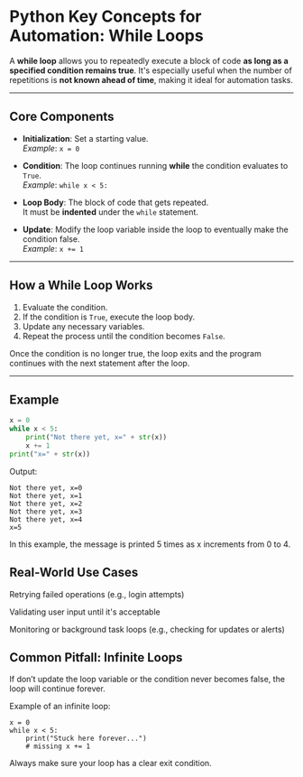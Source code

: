 # Python Key Concepts for Automation: While Loops

A **while loop** allows you to repeatedly execute a block of code **as long as a specified condition remains true**. It's especially useful when the number of repetitions is **not known ahead of time**, making it ideal for automation tasks.

---

## Core Components

- **Initialization**: Set a starting value.  
  _Example_: `x = 0`

- **Condition**: The loop continues running **while** the condition evaluates to `True`.  
  _Example_: `while x < 5:`

- **Loop Body**: The block of code that gets repeated.  
  It must be **indented** under the `while` statement.

- **Update**: Modify the loop variable inside the loop to eventually make the condition false.  
  _Example_: `x += 1`

---

## How a While Loop Works

1. Evaluate the condition.
2. If the condition is `True`, execute the loop body.
3. Update any necessary variables.
4. Repeat the process until the condition becomes `False`.

Once the condition is no longer true, the loop exits and the program continues with the next statement after the loop.

---

## Example

```python
x = 0
while x < 5:
    print("Not there yet, x=" + str(x))
    x += 1
print("x=" + str(x))
```
Output:
```
Not there yet, x=0  
Not there yet, x=1  
Not there yet, x=2  
Not there yet, x=3  
Not there yet, x=4  
x=5
```
In this example, the message is printed 5 times as x increments from 0 to 4.

## Real-World Use Cases
Retrying failed operations (e.g., login attempts)

Validating user input until it's acceptable

Monitoring or background task loops (e.g., checking for updates or alerts)

## Common Pitfall: Infinite Loops
If don’t update the loop variable or the condition never becomes false, the loop will continue forever.

Example of an infinite loop:
```
x = 0
while x < 5:
    print("Stuck here forever...")
    # missing x += 1
```
Always make sure your loop has a clear exit condition.

